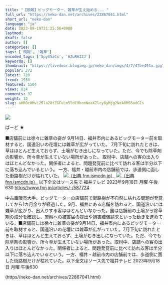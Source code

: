 ```yaml
---
title: "【朗報】ビッグモーター、雑草が生え始める... "
full_url: "https://neko-dan.net/archives/22867041.html"
short_url: "neko-dan"
language: "ja"
date: 2023-09-19T21:25:56+0900
lastmod: 
draft: false
author: []
categories: []
tags: ['朗報', '雑草']
encoded_tags: ['5pyX5aCx', '6ZuR6I2J']
keywords: []
thumbnail: "https://livedoor.blogimg.jp/neko_dan/imgs/4/7/47be494a.jpg"
popular: 273
latest: 720
trend: 1958
featured: 1504
views: 814
comments: 37
weight: 12
slug: aHR0cHMvL25la28tZGFuLm5ldC9hcmNoaXZlcy8yMjg2NzA0MS5odG1s
---
```


![](https://livedoor.blogimg.jp/neko_dan/imgs/4/7/47be494a.jpg)

<div><p>ばーど ★ </p> ■店舗前には徐々に雑草の姿が 9月14日、福井市内にあるビッグモーター前を取材すると、国道沿いの花壇には雑草が広がっていた。 7月下旬に訪れたときは、草はほとんど生えておらず、土壌がむき出しになっていた。ただ、今でも除草剤の影響か、所々草が生えていない場所があった。 取材中、店舗への客の出入りはほとんどなかった。関係者によると、問題発覚前に比べて訪れる客は半分以下に落ち込んでいるという。 一方、福井・越前市内の店舗前では、歩道側に面した街路樹だけが枯れていた。 <a id='img_1_1' class='' target='_blank' href='https//fnn.ismcdn.jp/mwimgs/4/5/600/img_45787b5e5db8515855907890006fc377605467.jpg'><img src='https//livedoor.blogimg.jp/neko_dan/imgs/9/c/9c5fd1fe.jpg'>（出典 fnn.ismcdn.jp）</a> <a id='img_1_2' class='' target='_blank' href='https//fnn.ismcdn.jp/mwimgs/e/f/780mw/img_ef6c7191813b88af14dce7c6f66ed17d626842.jpg'><img src='https//livedoor.blogimg.jp/neko_dan/imgs/8/3/8315ea3f.jpg'>（出典 fnn.ismcdn.jp）</a> 以下全文はソース先で 福井テレビ 2023年9月18日 月曜 午後630 <a href='https//www.fnn.jp/articles/-/587724' target='_blank'>https//www.fnn.jp/articles/-/587724</a> <p>中古車販売大手、ビッグモーターの店舗前で街路樹が不自然に枯れる問題が発覚してから1カ月余りが経過した。9月、福井にある店舗を訪れると、国道沿いには雑草が広がり、出入りする客はほとんどいなかった。国は店舗前の土壌から除草剤の成分を確認し、警察への被害届の提出や損害賠償請求といった動きを進めている。■店舗前には徐々に雑草の姿が9月14日、福井市内にあるビッグモーター前を取材すると、国道沿いの花壇には雑草が広がっていた。7月下旬に訪れたときは、草はほとんど生えておらず、土壌がむき出しになっていた。ただ、今でも除草剤の影響か、所々草が生えていない場所があった。取材中、店舗への客の出入りはほとんどなかった。関係者によると、問題発覚前に比べて訪れる客は半分以下に落ち込んでいるという。一方、福井・越前市内の店舗前では、歩道側に面した街路樹だけが枯れていた。以下全文はソース先で福井テレビ 2023年9月18日 月曜 午後630</p></div>

(https//neko-dan.net/archives/22867041.html)
